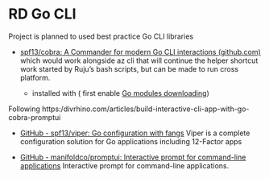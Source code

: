 # RD Go CLI


Project is planned to used best practice Go CLI libraries

- [spf13/cobra: A Commander for modern Go CLI interactions (github.com)](https:/github.com/spf13/cobra) which would work alongside az cli that will continue the helper shortcut work started by Ruju’s bash scripts, but can be made to run cross platform.
  
  - installed with ( first enable [Go modules downloading](https:/stackoverflow.com/questions/54415733/getting-gopath-error-go-cannot-use-pathversion-syntax-in-gopath-mode-in-ubun))
    
Following https:/divrhino.com/articles/build-interactive-cli-app-with-go-cobra-promptui

- [GitHub - spf13/viper: Go configuration with fangs](https:/github.com/spf13/viper) Viper is a complete configuration solution for Go applications including 12-Factor apps

- [GitHub - manifoldco/promptui: Interactive prompt for command-line applications](https:/github.com/manifoldco/promptui) Interactive prompt for command-line applications.